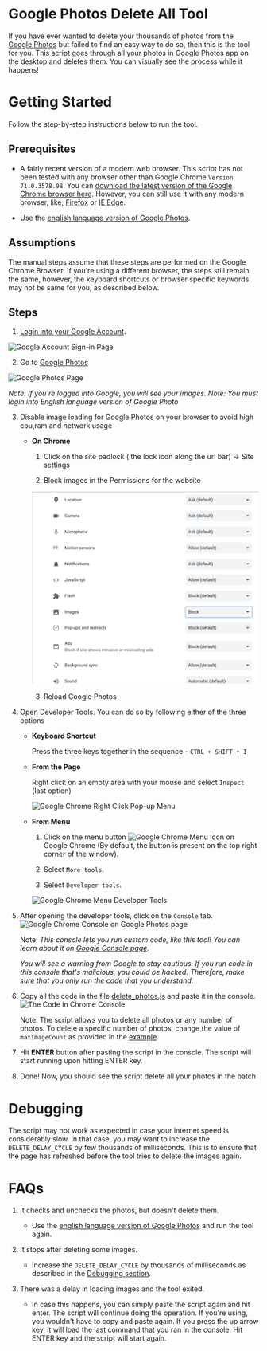 # Google Photos Delete All Tool
If you have ever wanted to delete your thousands of photos from the [Google Photos](https://photos.google.com/) but failed to find an easy way to do so, then this is the tool for you. This script goes through all your photos in Google Photos app on the desktop and deletes them. You can visually see the process while it happens!

# Getting Started
Follow the step-by-step instructions below to run the tool.

## Prerequisites
- A fairly recent version of a modern web browser. This script has not been tested with any browser other than Google Chrome `Version 71.0.3578.98`. You can [download the latest version of the Google Chrome browser here](https://www.google.com/chrome/). However, you can still use it with any modern browser, like, [Firefox](https://www.mozilla.org/en-US/firefox/download/thanks/) or [IE Edge](https://www.microsoft.com/en-ca/windows/microsoft-edge).

- Use the [english language version of Google Photos](https://photos.google.com/?hl=en).

## Assumptions
The manual steps assume that these steps are performed on the Google Chrome Browser. If you're using a different browser, the steps still remain the same, however, the keyboard shortcuts or browser specific keywords may not be same for you, as described below.

## Steps
1) [Login into your Google Account](https://accounts.google.com/ServiceLogin).

![Google Account Sign-in Page](images/google-signin-page.jpg)

2) Go to [Google Photos](https://photos.google.com/?hl=en)

![Google Photos Page](images/google-photos-page.jpg)

_Note: If you're logged into Google, you will see your images._
_Note: You must login into English language version of Google Photo_

3) Disable image loading for Google Photos on your browser to avoid high cpu,ram and network usage
    
    - **On Chrome**
        
        1) Click on the site padlock ( the lock icon along the url bar) -> Site settings
        
        2) Block images in the Permissions for the website
        
        ![Google Chrome Right Click Pop-up Menu](images/image_block.png)
        
        3) Reload Google Photos
        

4) Open Developer Tools. You can do so by following either of the three options

    - **Keyboard Shortcut**
        
        Press the three keys together in the sequence - `CTRL + SHIFT + I`

    - **From the Page**
        
        Right click on an empty area with your mouse and select `Inspect` (last option)
        
        ![Google Chrome Right Click Pop-up Menu](images/chrome-popup-menu.jpg)

    - **From Menu**
        
        1) Click on the menu button ![Google Chrome Menu Icon](images/chrome-menu-icon.jpg) on Google Chrome (By default, the button is present on the top right corner of the window). 
        
        2) Select `More tools`.
        
        3) Select `Developer tools`.
        
        ![Google Chrome Menu Developer Tools](images/chrome-menu-popup.jpg)

5) After opening the developer tools, click on the `Console` tab.
    ![Google Chrome Console on Google Photos page](images/chrome-console.jpg)
    
    Note: _This console lets you run custom code, like this tool! You can learn about it on [Google Console page](https://developers.google.com/web/tools/chrome-devtools/console/)_.
    
    *You will see a warning from Google to stay cautious. If you run code in this console that's malicious, you could be hacked. Therefore, make sure that you only run the code that you understand.*

6) Copy all the code in the file [delete_photos.js](delete_photos.js) and paste it in the console.
    ![The Code in Chrome Console](images/code-in-console.jpg)

    Note: The script allows you to delete all photos or any number of photos. To delete a specific number of photos, change the value of `maxImageCount` as provided in the [example](delete_photos.js#L3).

7) Hit **ENTER** button after pasting the script in the console. The script will start running upon hitting ENTER key.

8) Done! Now, you should see the script delete all your photos in the batch

# Debugging

The script may not work as expected in case your internet speed is considerably slow. In that case, you may want to increase the `DELETE_DELAY_CYCLE` by few thousands of milliseconds. This is to ensure that the page has refreshed before the tool tries to delete the images again.

# FAQs

1) It checks and unchecks the photos, but doesn't delete them.
    - Use the [english language version of Google Photos](https://photos.google.com/?hl=en) and run the tool again.

2) It stops after deleting some images.
    - Increase the `DELETE_DELAY_CYCLE` by thousands of milliseconds as described in the [Debugging section](#Debugging).

3) There was a delay in loading images and the tool exited.
    - In case this happens, you can simply paste the script again and hit enter. The script will continue doing the operation.
    If you're using, you wouldn't have to copy and paste again. If you press the up arrow key, it will load the last command that you ran in the console. Hit ENTER key and the script will start again.
